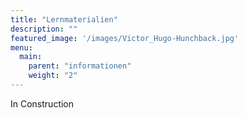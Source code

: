 ```yaml
---
title: "Lernmaterialien"
description: ""
featured_image: '/images/Victor_Hugo-Hunchback.jpg'
menu:
  main:
    parent: "informationen"
    weight: "2"
---
```


In Construction